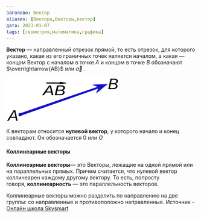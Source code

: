 ```yaml
---
заголово: Вектор
aliases: [Вектора,Векторы,вектор]
дата: 2023-01-07
tags: [геометрия,математика,графика]
---
```

**Вектор** — направленный отрезок прямой, то есть отрезок, для которого указано, какая из его граничных точек является началом, а какая — концом
Вектор с началом в точке $A$ и концом в точке $B$ обозначают $\overrightarrow{AB}$ или  $\overrightarrow{a}$ .

![Вектор](Pasted%20image%2020230108014359.png)

К векторам относится **нулевой вектор**, у которого начало и конец совпадают. Он обозначается $0$ или $O$ 

#### **Коллинеарные векторы**
**Коллинеарные векторы**— это Векторы, лежащие на одной прямой или на параллельных прямых. Причем считается, что нулевой вектор коллинеарен каждому другому вектору. То есть, попросту говоря, **коллинеарность** — это параллельность векторов.

Коллинеарные векторы можно разделить по направлению на две группы: со направленные и противоположно направленные. Источник - [Онлайн школа Skysmart](https://skysmart.ru/articles/mathematic/kollinearnost-vektorov)


